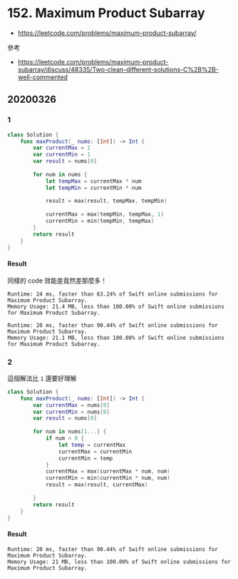 # 152. Maximum Product Subarray

- <https://leetcode.com/problems/maximum-product-subarray/>

參考

- <https://leetcode.com/problems/maximum-product-subarray/discuss/48335/Two-clean-different-solutions-C%2B%2B-well-commented>

## 20200326

### 1

``` swift
class Solution {
    func maxProduct(_ nums: [Int]) -> Int {
        var currentMax = 1
        var currentMin = 1
        var result = nums[0]
        
        for num in nums {
            let tempMax = currentMax * num
            let tempMin = currentMin * num
            
            result = max(result, tempMax, tempMin)
            
            currentMax = max(tempMin, tempMax, 1)
            currentMin = min(tempMin, tempMax)
        }
        return result
    }
}
```

#### Result

同樣的 code 效能差竟然差那麼多！

``` text
Runtime: 24 ms, faster than 63.24% of Swift online submissions for Maximum Product Subarray.
Memory Usage: 21.4 MB, less than 100.00% of Swift online submissions for Maximum Product Subarray.
```

``` text
Runtime: 20 ms, faster than 90.44% of Swift online submissions for Maximum Product Subarray.
Memory Usage: 21.1 MB, less than 100.00% of Swift online submissions for Maximum Product Subarray.
```

### 2

這個解法比 `1` 還要好理解

``` swift
class Solution {
    func maxProduct(_ nums: [Int]) -> Int {
        var currentMax = nums[0]
        var currentMin = nums[0]
        var result = nums[0]
        
        for num in nums[1...] {
            if num < 0 {
                let temp = currentMax
                currentMax = currentMin
                currentMin = temp
            }
            currentMax = max(currentMax * num, num)
            currentMin = min(currentMin * num, num)
            result = max(result, currentMax)
            
        }
        return result
    }
}
```

#### Result

``` text
Runtime: 20 ms, faster than 90.44% of Swift online submissions for Maximum Product Subarray.
Memory Usage: 21 MB, less than 100.00% of Swift online submissions for Maximum Product Subarray.
```
